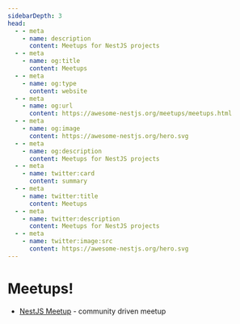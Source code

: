 ```yaml
---
sidebarDepth: 3
head:
  - - meta
    - name: description
      content: Meetups for NestJS projects
  - - meta
    - name: og:title
      content: Meetups
  - - meta
    - name: og:type
      content: website
  - - meta
    - name: og:url
      content: https://awesome-nestjs.org/meetups/meetups.html
  - - meta
    - name: og:image
      content: https://awesome-nestjs.org/hero.svg
  - - meta
    - name: og:description
      content: Meetups for NestJS projects
  - - meta
    - name: twitter:card
      content: summary
  - - meta
    - name: twitter:title
      content: Meetups
  - - meta
    - name: twitter:description
      content: Meetups for NestJS projects
  - - meta
    - name: twitter:image:src
      content: https://awesome-nestjs.org/hero.svg
---
```


# Meetups!

- [NestJS Meetup](https://www.meetup.com/nestjs-meetup/) - community driven meetup
